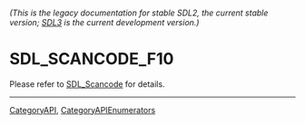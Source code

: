 ###### (This is the legacy documentation for stable SDL2, the current stable version; [SDL3](https://wiki.libsdl.org/SDL3/) is the current development version.)
# SDL_SCANCODE_F10

Please refer to [SDL_Scancode](SDL_Scancode) for details.

----
[CategoryAPI](CategoryAPI), [CategoryAPIEnumerators](CategoryAPIEnumerators)

